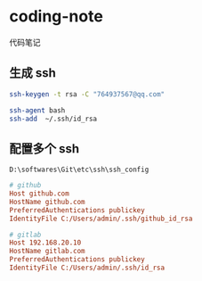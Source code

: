 # coding-note

代码笔记

## 生成 ssh

```sh
ssh-keygen -t rsa -C "764937567@qq.com"

ssh-agent bash
ssh-add  ~/.ssh/id_rsa
```

## 配置多个 ssh

`D:\softwares\Git\etc\ssh\ssh_config`

```ini
# github
Host github.com
HostName github.com
PreferredAuthentications publickey
IdentityFile C:/Users/admin/.ssh/github_id_rsa

# gitlab
Host 192.168.20.10
HostName gitlab.com
PreferredAuthentications publickey
IdentityFile C:/Users/admin/.ssh/id_rsa
```
